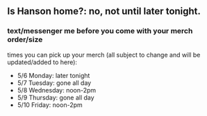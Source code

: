 ## Is Hanson home?: no, not until later tonight.

### text/messenger me before you come with your merch order/size

times you can pick up your merch (all subject to change and will be updated/added to here):
- 5/6 Monday: later tonight
- 5/7 Tuesday: gone all day
- 5/8 Wednesday: noon-2pm
- 5/9 Thursday: gone all day
- 5/10 Friday: noon-2pm
